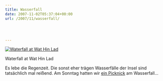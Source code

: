 ```yaml
---
title: Wasserfall
date: 2007-11-02T05:37:04+00:00
url: /2007/11/wasserfall/




---
```

<div class="flickr">
  <a href="http://www.flickr.com/photos/schreibblogade/1830246323/" title="Waterfall at Wat Hin Lad"><img src="//farm3.static.flickr.com/2252/1830246323_02305259b1.jpg" alt="Waterfall at Wat Hin Lad" /></a></p>

  <p>
    Waterfall at Wat Hin Lad
  </p>
</div>

Es lebe die Regenzeit. Die sonst eher trägen Wasserfälle der Insel sind tatsächlich mal reißend. Am Sonntag hatten wir [ein Picknick][1] am Wasserfall...

 [1]: http://flickr.com/photos/schreibblogade/1830277067/
